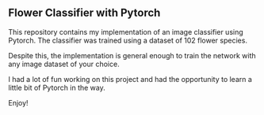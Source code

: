 ## Flower Classifier with Pytorch

This repository contains my implementation of an image classifier using Pytorch. The classifier was trained using a dataset of 102 flower species.

Despite this, the implementation is general enough to train the network with any image dataset of your choice.

I had a lot of fun working on this project and had the opportunity to learn a little bit of Pytorch in the way.


Enjoy!


